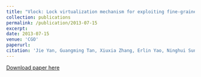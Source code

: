 ```yaml
---
title: "Vlock: Lock virtualization mechanism for exploiting fine-grained parallelism in graph traversal algorithms"
collection: publications
permalink: /publication/2013-07-15
excerpt:
date: 2013-07-15
venue: 'CGO'
paperurl:
citation: 'Jie Yan, Guangming Tan, Xiuxia Zhang, Erlin Yao, Ninghui Sun. &quot;Vlock: Lock virtualization mechanism for exploiting fine-grained parallelism in graph traversal algorithms.&quot; <i>2013 IEEE/ACM International Symposium on Code Generation and Optimization (CGO), pp.1-10,2013</i>'
---
```


[Download paper here](http://tanniu.github.io/files/paper8.pdf)
